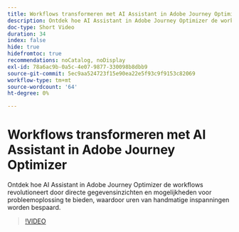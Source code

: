 ```yaml
---
title: Workflows transformeren met AI Assistant in Adobe Journey Optimizer
description: Ontdek hoe AI Assistant in Adobe Journey Optimizer de workflows revolutioneert door directe gegevensinzichten en mogelijkheden voor probleemoplossing te bieden, waardoor uren van handmatige inspanningen worden bespaard.
doc-type: Short Video
duration: 34
index: false
hide: true
hidefromtoc: true
recommendations: noCatalog, noDisplay
exl-id: 78a6ac9b-0a5c-4e07-9877-330098b8dbb9
source-git-commit: 5ec9aa524723f15e90ea22e5f93c9f9153c82069
workflow-type: tm+mt
source-wordcount: '64'
ht-degree: 0%

---
```


# Workflows transformeren met AI Assistant in Adobe Journey Optimizer

Ontdek hoe AI Assistant in Adobe Journey Optimizer de workflows revolutioneert door directe gegevensinzichten en mogelijkheden voor probleemoplossing te bieden, waardoor uren van handmatige inspanningen worden bespaard.

<!-- 65_S653_3442539_33_transforming-workflows-with-ai-assistant-in-adobe-journey-optimizer -->
>[!VIDEO](https://video.tv.adobe.com/v/3458195/?learn=on&enablevpops=true)
